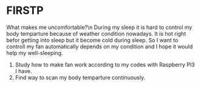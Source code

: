 # FIRSTP

What makes me uncomfortable?\n
During my sleep it is hard to control my body temparture because of weather condition nowadays. It is hot right befor getting into sleep but it become cold during sleep. So I want to controll my fan automatically depends on my condition and I hope it would help my well-sleeping. 

1. Study how to make fan work according to my codes with Raspberry PI3 I have. 
2. Find way to scan my body temparture continuously.
